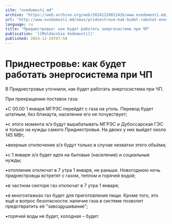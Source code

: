 ```yaml
---
site: "evedomosti.md"
archive: "https://web.archive.org/web/20241226012426/www.evedomosti.md/news/pridnestrove-kak-budet-rabotat-energosistema-pri-chp"
url: "http://www.evedomosti.md/news/pridnestrove-kak-budet-rabotat-energosistema-pri-chp"
language: ru
title: "Приднестровье: как будет работать энергосистема при ЧП"
publication: '[[Moldavskie Vedomosti]]'
published: 2024-12-24T07:58
---
```


# Приднестровье: как будет работать энергосистема при ЧП

В Приднестровье уточнили, как будет работать энергосистема при ЧП.

При прекращении поставок газа:

▪️С 00.00 1 января МГРЭС перейдёт с газа на уголь. Перевод будет штатным, без блэкаута, население его не почувствует;

▪️с этого момента э/э будут вырабатывать МГРЭС и Дубоссарская ГЭС и только на нужды самого Приднестровья. На двоих у них выйдет около 145 МВт;

▪️веерные отключения э/э будут только в случае нехватки этого объёма;

▪️с 1 января э/э будет идти на бытовые (население) и социальные нужды;

▪️отопление отключат в 7 утра 1 января, не раньше. Новогоднюю ночь приднестровцы встретят с газом, теплом и горячей водой;

▪️в частном секторе газ отключат в 7 утра 1 января;

▪️в многоэтажках газ будет для приготовления пищи. Кроме того, это ещё и вопрос безопасности: наличие газа в системе позволит предотвратить её "завоздушивание";

▪️горячей воды не будет, холодная – будет.
